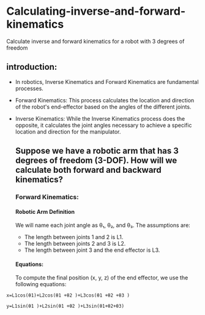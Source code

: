 # Calculating-inverse-and-forward-kinematics
Calculate inverse and forward kinematics for a robot with 3 degrees of freedom

## introduction:
- In robotics, Inverse Kinematics and Forward Kinematics are fundamental processes.
- Forward Kinematics: This process calculates the location and direction of the robot's end-effector based on the angles of the different joints.
- Inverse Kinematics: While the Inverse Kinematics process does the opposite, it calculates the joint angles necessary to achieve a specific location and direction for the manipulator.

  ## Suppose we have a robotic arm that has 3 degrees of freedom (3-DOF). How will we calculate both forward and backward kinematics?

  ### Forward Kinematics:
  #### Robotic Arm Definition
  We will name each joint angle as θ₁, θ₂, and θ₃. The assumptions are:
  - The length between joints 1 and 2 is L1.
  - The length between joints 2 and 3 is L2.
  - The length between joint 3 and the end effector is L3.

  #### Equations:
  To compute the final position (x, y, z) of the end effector, we use the following equations:
 ```
x=L1cos(θ1)+L2cos(θ1 +θ2 )+L3cos(θ1 +θ2 +θ3 )

y=L1sin(θ1 )+L2sin(θ1 +θ2 )+L3sin(θ1+θ2+θ3)
```
